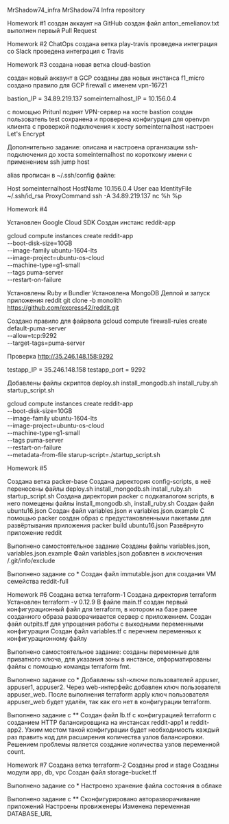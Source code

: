 MrShadow74_infra
MrShadow74 Infra repository

Homework #1
создан аккаунт на GitHub
создан файл anton_emelianov.txt
выполнен первый Pull Request

Homework #2 ChatOps
создана ветка play-travis
проведена интеграция со Slack
проведена интеграция с Travis

Homework #3
создана новая ветка cloud-bastion

создан новый аккаунт в GCP
созданы два новых инстанса f1_micro
создано правило для GCP firewall с именем vpn-16721

bastion_IP = 34.89.219.137
someinternalhost_IP = 10.156.0.4

с помощью Pritunl поднят VPN-сервер на хосте bastion
создан пользователь test
сохранена и проверена конфигурция для openvpn клиента с проверкой подключения к хосту someinternalhost
настроен Let's Encrypt 

Дополнительно задание:
описана и настроена организации ssh-подключения до хоста someinternalhost по короткому имени с применением ssh jump host

alias прописан в ~/.ssh/config файле:

Host someinternalhost
HostName 10.156.0.4
User eaa
IdentityFile ~/.ssh/id_rsa
ProxyCommand ssh -A 34.89.219.137 nc %h %p

Homework #4

Установлен Google Cloud SDK
Создан инстанс reddit-app

gcloud compute instances create reddit-app \
--boot-disk-size=10GB \
--image-family ubuntu-1604-lts \
--image-project=ubuntu-os-cloud \
--machine-type=g1-small \
--tags puma-server \
--restart-on-failure

Установлены Ruby и Bundler
Установлена MongoDB
Деплой и запуск приложения reddit
git clone -b monolith https://github.com/express42/reddit.git

Создано правило для файрвола
gcloud compute firewall-rules create default-puma-server \
  --allow=tcp:9292 \
  --target-tags=puma-server

Проверка http://35.246.148.158:9292

testapp_IP = 35.246.148.158
testapp_port = 9292

Добавлены файлы скриптов
deploy.sh
install_mongodb.sh
install_ruby.sh
startup_script.sh

gcloud compute instances create reddit-app \
--boot-disk-size=10GB \
--image-family ubuntu-1604-lts \
--image-project=ubuntu-os-cloud \
--machine-type=g1-small \
--tags puma-server \
--restart-on-failure \
--metadata-from-file starup-script=./startup_script.sh

Homework #5

Создана ветка packer-base
Создана директория config-scripts, в неё перенесены файлы
deploy.sh
install_mongodb.sh
install_ruby.sh
startup_script.sh
Создана директория packer с подкаталогом scripts, в него помещены файлы install_mongodb.sh, install_ruby.sh
Создан файл ubuntu16.json
Создан файл variables.json и variables.json.example
С помощью packer создан образ с предустановленными пакетами для развёртывания приложения
packer build ubuntu16.json
Развёрнуто приложение reddit

Выполнено самостоятельное задание
Созданы файлы variables.json, variables.json.example
Файл variables.json добавлен в исключения /.git/info/exclude

Выполнено задание со *
Создан файл immutable.json для создания VM семейства reddit-full

Homework #6
Создана ветка terraform-1
Создана директория terraform
Установлен terraform -v 0.12.9
В файле main.tf создан первый конфигурационный файл для terraform, в котором на базе ранее созданного образа разворачивается сервер с приложением.
Создан файл outpits.tf для упрощения работы с выходными переменными конфигурации
Создан файл variables.tf  с перечнем переменных к конфигурационному файлу

Выполнено самостоятельное задание: созданы переменные для приватного ключа, для указания зоны в инстансе, отформатированы файлы с помощью команды terraform fmt.

Выполнено задание со *
Добавлены ssh-ключи пользователей appuser, appuser1, appuser2. Через web-интерфейс добавлен ключ пользователя appuser_web.
После выполнения terraform apply ключ пользователя appuser_web будет удалён, так как его нет в конфигурации terraform.

Выполнено задание с **
Создан файл lb.tf с конфигурацией terraform с созданием HTTP балансировщика на инстансах reddit-app1 и reddit-app2.
Узким местом такой конфигурации будет необходимость каждый раз править код для расширения количества узлов балансировки. Решением проблемы является создание количества узлов переменной count.

Homework #7
Создана ветка terraform-2
Созданы prod и stage
Созданы модули app, db, vpc
Создан файл storage-bucket.tf

Выполнено задание со *
Настроено хранение файла состояния в облаке

Выполнено задание с **
Сконфигурировано авторазворачивание приложений
Настроены провиженеры
Изменена переменная DATABASE_URL